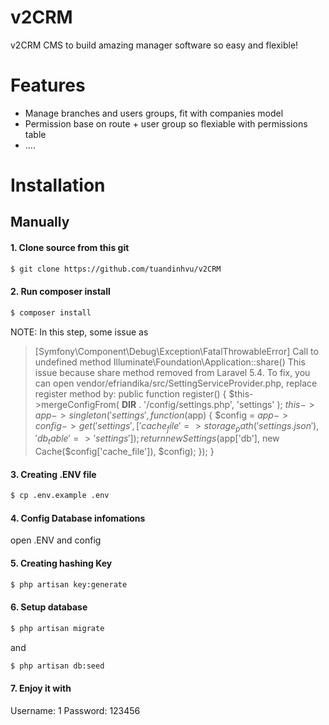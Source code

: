 # v2CRM
v2CRM CMS to build amazing manager software so easy and flexible!

# Features
- Manage branches and users groups, fit with companies model
- Permission base on route + user group so flexiable with permissions table
- ....

# Installation
## Manually
#### 1. Clone source from this git
```sh
$ git clone https://github.com/tuandinhvu/v2CRM
```
#### 2. Run composer install
```sh
$ composer install
```

NOTE: In this step, some issue as
> [Symfony\Component\Debug\Exception\FatalThrowableError]
> Call to undefined method Illuminate\Foundation\Application::share()
This issue because share method removed from Laravel 5.4. To fix, you can open vendor/efriandika/src/SettingServiceProvider.php, replace register method by:
>public function register()
>   {
>        $this->mergeConfigFrom(
>            __DIR__ . '/config/settings.php', 'settings'
>        );
>        $this->app->singleton('settings', function ($app) {
>            $config = $app->config->get('settings', [
>                'cache_file' => storage_path('settings.json'),
>                'db_table'   => 'settings'
>            ]);
>            return new Settings($app['db'], new Cache($config['cache_file']), $config);
>        });
>    }

#### 3. Creating .ENV file
```sh
$ cp .env.example .env
```

#### 4. Config Database infomations
open .ENV and config

#### 5. Creating hashing Key
```sh
$ php artisan key:generate
```

#### 6. Setup database
```sh
$ php artisan migrate
```
and
```sh
$ php artisan db:seed
```

#### 7. Enjoy it with
Username: 1 
Password: 123456
